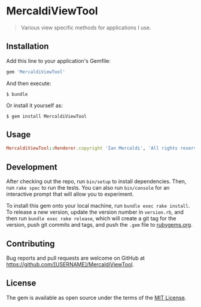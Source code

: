 # MercaldiViewTool

> Various view specific methods for applications I use.

## Installation

Add this line to your application's Gemfile:

```ruby
gem 'MercaldiViewTool'
```

And then execute:

    $ bundle

Or install it yourself as:

    $ gem install MercaldiViewTool

## Usage

```ruby
MercaldiViewTool::Renderer.copyright 'Ian Mercaldi', 'All rights reserved'
```

## Development

After checking out the repo, run `bin/setup` to install dependencies. Then, run `rake spec` to run the tests. You can also run `bin/console` for an interactive prompt that will allow you to experiment.

To install this gem onto your local machine, run `bundle exec rake install`. To release a new version, update the version number in `version.rb`, and then run `bundle exec rake release`, which will create a git tag for the version, push git commits and tags, and push the `.gem` file to [rubygems.org](https://rubygems.org).

## Contributing

Bug reports and pull requests are welcome on GitHub at https://github.com/[USERNAME]/MercaldiViewTool.


## License

The gem is available as open source under the terms of the [MIT License](http://opensource.org/licenses/MIT).

